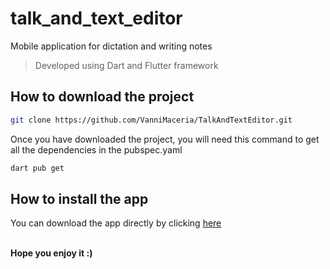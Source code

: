 # talk_and_text_editor

Mobile application for dictation and writing notes <br>
>Developed using Dart and Flutter framework <br>

## How to download the project
```bash
git clone https://github.com/VanniMaceria/TalkAndTextEditor.git
```

Once you have downloaded the project, you will need this command to get all the dependencies in the pubspec.yaml <br>

```bash
dart pub get
```

## How to install the app
You can download the app directly by clicking [here](https://github.com/VanniMaceria/TalkAndTextEditor/raw/master/app-armeabi-v7a-release.apk) <br><br>


**Hope you enjoy it :)**


